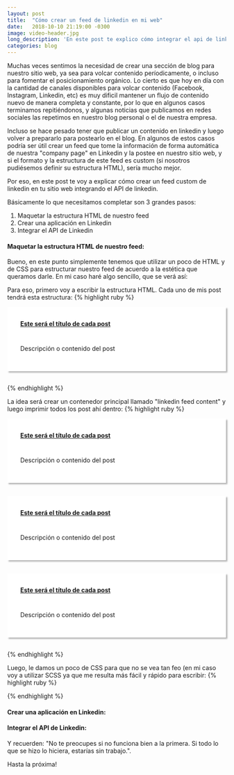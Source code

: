 ```yaml
---
layout: post
title:  "Cómo crear un feed de linkedin en mi web"
date:   2018-10-10 21:19:00 -0300
image: video-header.jpg
long_description: 'En este post te explico cómo integrar el api de linkedin para crear un feed en tu website'
categories: blog
---
```


Muchas veces sentimos la necesidad de crear una sección de blog para nuestro sitio web, ya sea para volcar contenido períodicamente, o incluso para fomentar el posicionamiento orgánico. Lo cierto es que hoy en día con la cantidad de canales disponibles para volcar contenido (Facebook, Instagram, Linkedin, etc) es muy dificil mantener un flujo de contenido nuevo de manera completa y constante, por lo que en algunos casos terminamos repitiéndonos, y algunas noticias que publicamos en redes sociales las repetimos en nuestro blog personal o el de nuestra empresa.

Incluso se hace pesado tener que publicar un contenido en linkedin y luego volver a prepararlo para postearlo en el blog. En algunos de estos casos podría ser útil crear un feed que tome la información de forma automática de nuestra "company page" en Linkedin y la postee en nuestro sitio web, y si el formato y la estructura de este feed es custom (si nosotros pudiésemos definir su estructura HTML), sería mucho mejor.

Por eso, en este post te voy a explicar cómo crear un feed custom de linkedin en tu sitio web integrando el API de linkedin.

Básicamente lo que necesitamos completar son 3 grandes pasos:
1. Maquetar la estructura HTML de nuestro feed
2. Crear una aplicación en Linkedin
3. Integrar el API de Linkedin


#### Maquetar la estructura HTML de nuestro feed:
Bueno, en este punto simplemente tenemos que utilizar un poco de HTML y de CSS para estructurar nuestro feed de acuerdo a la estética que queramos darle. En mi caso haré algo sencillo, que se verá así:

Para eso, primero voy a escribir la estructura HTML. Cada uno de mis post tendrá esta estructura:
{% highlight ruby %}
<div class="linkedin-feed-post">
    <h4 class="linkedin-feed-post-title"><a target="_blank" href="http://link-al-post.html">Este será el título de cada post</a></h4>
    <figure>
        <a target="_blank" href="http://link-al-post.html">
            <img src="http://imagen-del-post.jpg" alt="" class="img-responsive">
        </a>
    </figure>
    <figcaption>
        <p>Descripción o contenido del post</p>
    </figcaption>
</div>
{% endhighlight %}

La idea será crear un contenedor principal llamado "linkedin feed content" y luego imprimir todos los post ahí dentro:
{% highlight ruby %}
<div class="linkedin-feed-content">
    <!-- post 1 -->
    <div class="linkedin-feed-post">
        <h4 class="linkedin-feed-post-title"><a target="_blank" href="http://link-al-post.html">Este será el título de cada post</a></h4>
        <figure>
            <a target="_blank" href="http://link-al-post.html">
                <img src="http://imagen-del-post.jpg" alt="" class="img-responsive">
            </a>
        </figure>
        <figcaption>
            <p>Descripción o contenido del post</p>
        </figcaption>
    </div>
    <!-- post 2-->
    <div class="linkedin-feed-post">
        <h4 class="linkedin-feed-post-title"><a target="_blank" href="http://link-al-post.html">Este será el título de cada post</a></h4>
        <figure>
            <a target="_blank" href="http://link-al-post.html">
                <img src="http://imagen-del-post.jpg" alt="" class="img-responsive">
            </a>
        </figure>
        <figcaption>
            <p>Descripción o contenido del post</p>
        </figcaption>
    </div>
    <!-- post 3 -->
    <div class="linkedin-feed-post">
        <h4 class="linkedin-feed-post-title"><a target="_blank" href="http://link-al-post.html">Este será el título de cada post</a></h4>
        <figure>
            <a target="_blank" href="http://link-al-post.html">
                <img src="http://imagen-del-post.jpg" alt="" class="img-responsive">
            </a>
        </figure>
        <figcaption>
            <p>Descripción o contenido del post</p>
        </figcaption>
    </div>
</div>
{% endhighlight %}

Luego, le damos un poco de CSS para que no se vea tan feo (en mi caso voy a utilizar SCSS ya que me resulta más fácil y rápido para escribir:
{% highlight ruby %}
<style>
    .linkedin-feed-content {
      position: relative;
    }
    .linkedin-feed-post {
      background-color: white;
      margin: 0 0 30px 0;
      -webkit-box-shadow: 3px 3px 3px 0px rgba(0, 0, 0, 0.3);
      -moz-box-shadow: 3px 3px 3px 0px rgba(0, 0, 0, 0.3);
      box-shadow: 3px 3px 3px 0px rgba(0, 0, 0, 0.3);
      padding: 30px;
    }
    .linkedin-feed-post figure {
      margin: 0 0 30px 0;
    }
    .linkedin-feed-post figure a {
      display: block;
    }
    .linkedin-feed-post figure img {
      margin: 0 auto;
    }
    .linkedin-feed-post-title {
      margin: 0 0 10px 0;
      font-weight: 700;
    }
</style>
{% endhighlight %}


#### Crear una aplicación en Linkedin:

#### Integrar el API de Linkedin:


Y recuerden: "No te preocupes si no funciona bien a la primera. Si todo lo que se hizo lo hiciera, estarías sin trabajo.".

Hasta la próxima!
